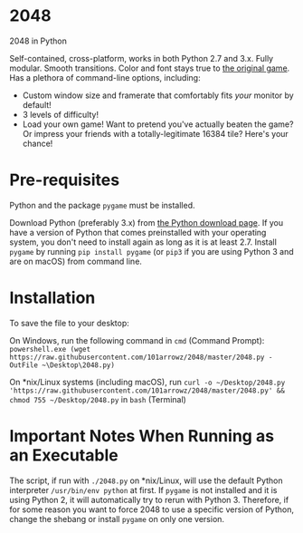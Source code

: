 # 2048
2048 in Python

Self-contained, cross-platform, works in both Python 2.7 and 3.x. Fully modular. Smooth transitions. Color and font stays true to [the original game](https://github.com/gabrielecirulli/2048). Has a plethora of command-line options, including:
* Custom window size and framerate that comfortably fits _your_ monitor by default!
* 3 levels of difficulty!
* Load your own game! Want to pretend you've actually beaten the game? Or impress your friends with a totally-legitimate 16384 tile?  Here's your chance!

# Pre-requisites
Python and the package `pygame` must be installed.

Download Python (preferably 3.x) from [the Python download page](https://www.python.org/downloads/). If you have a version of Python that comes preinstalled with your operating system, you don't need to install again as long as it is at least 2.7. Install `pygame` by running `pip install pygame` (or `pip3` if you are using Python 3 and are on macOS) from command line.

# Installation
To save the file to your desktop:

On Windows, run the following command in `cmd` (Command Prompt): `powershell.exe (wget https://raw.githubusercontent.com/101arrowz/2048/master/2048.py -OutFile ~\Desktop\2048.py)`

On \*nix/Linux systems (including macOS), run `curl -o ~/Desktop/2048.py 'https://raw.githubusercontent.com/101arrowz/2048/master/2048.py' && chmod 755 ~/Desktop/2048.py` in `bash` (Terminal)

# Important Notes When Running as an Executable
The script, if run with `./2048.py` on \*nix/Linux, will use the default Python interpreter `/usr/bin/env python` at first. If `pygame` is not installed and it is using Python 2, it will automatically try to rerun with Python 3. Therefore, if for some reason you want to force 2048 to use a specific version of Python, change the shebang or install `pygame` on only one version.
